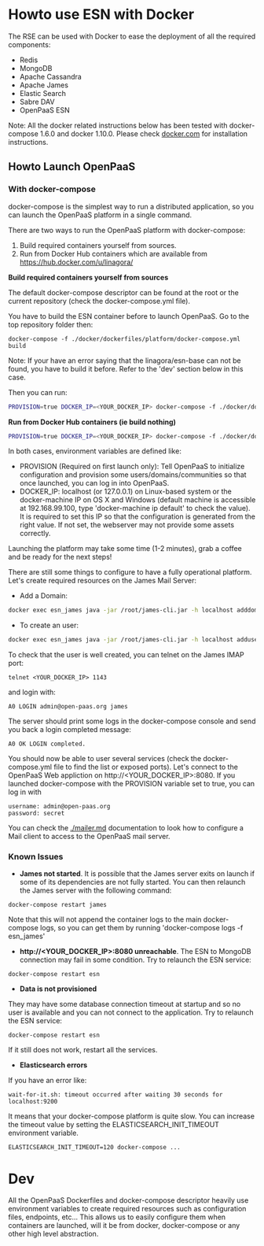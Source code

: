 # Howto use ESN with Docker

The RSE can be used with Docker to ease the deployment of all the required components:

- Redis
- MongoDB
- Apache Cassandra
- Apache James
- Elastic Search
- Sabre DAV
- OpenPaaS ESN

Note: All the docker related instructions below has been tested with docker-compose 1.6.0 and docker 1.10.0.
Please check [docker.com](http://docker.com) for installation instructions.

## Howto Launch OpenPaaS

### With docker-compose

docker-compose is the simplest way to run a distributed application, so you can launch the OpenPaaS platform in a single command.

There are two ways to run the OpenPaaS platform with docker-compose:

1. Build required containers yourself from sources.
2. Run from Docker Hub containers which are available from https://hub.docker.com/u/linagora/

**Build required containers yourself from sources**

The default docker-compose descriptor can be found at the root or the current repository (check the docker-compose.yml file).

You have to build the ESN container before to launch OpenPaaS. Go to the top repository folder then:

```
docker-compose -f ./docker/dockerfiles/platform/docker-compose.yml build
```

Note: If your have an error saying that the linagora/esn-base can not be found, you have to build it before. Refer to the 'dev' section below in this case.

Then you can run:

``` sh
PROVISION=true DOCKER_IP=<YOUR_DOCKER_IP> docker-compose -f ./docker/dockerfiles/platform/docker-compose.yml up
```

**Run from Docker Hub containers (ie build nothing)**

```bash
PROVISION=true DOCKER_IP=<YOUR_DOCKER_IP> docker-compose -f ./docker/dockerfiles/platform/docker-compose-images.yml up
```

In both cases, environment variables are defined like:

- PROVISION (Required on first launch only): Tell OpenPaaS to initialize configuration and provision some users/domains/communities so that once launched, you can log in into OpenPaaS.
- DOCKER_IP: localhost (or 127.0.0.1) on Linux-based system or the docker-machine IP on OS X and Windows (default machine is accessible at 192.168.99.100, type 'docker-machine ip default' to check the value). It is required to set this IP so that the configuration is generated from the right value. If not set, the webserver may not provide some assets correctly.

Launching the platform may take some time (1-2 minutes), grab a coffee and be ready for the next steps!

There are still some things to configure to have a fully operational platform. Let's create required resources on the James Mail Server:

- Add a Domain:

```bash
docker exec esn_james java -jar /root/james-cli.jar -h localhost adddomain open-paas.org
```

- To create an user:

```bash
docker exec esn_james java -jar /root/james-cli.jar -h localhost adduser admin@open-paas.org james
```

To check that the user is well created, you can telnet on the James IMAP port:

```
telnet <YOUR_DOCKER_IP> 1143
```

and login with:

```
A0 LOGIN admin@open-paas.org james
```

The server should print some logs in the docker-compose console and send you back a login completed message:

```
A0 OK LOGIN completed.
```

You should now be able to user several services (check the docker-compose.yml file to find the list or exposed ports).
Let's connect to the OpenPaaS Web appliction on http://<YOUR_DOCKER_IP>:8080. If you launched docker-compose with the PROVISION variable set to true, you can log in with

```
username: admin@open-paas.org
password: secret
```

You can check the [./mailer.md](./mailer.md) documentation to look how to configure a Mail client to access to the OpenPaaS mail server.

### Known Issues

- **James not started**. It is possible that the James server exits on launch if some of its dependencies are not fully started. You can then relaunch the James server with the following command:

```
docker-compose restart james
```

Note that this will not append the container logs to the main docker-compose logs, so you can get them by running 'docker-compose logs -f esn_james'

- **http://<YOUR_DOCKER_IP>:8080 unreachable**. The ESN to MongoDB connection may fail in some condition. Try to relaunch the ESN service:

```
docker-compose restart esn
```

- **Data is not provisioned**

They may have some database connection timeout at startup and so no user is available and you can not connect to the application.
Try to relaunch the ESN service:
 
```
docker-compose restart esn
```
 
If it still does not work, restart all the services.

- **Elasticsearch errors**
 
If you have an error like:

```
wait-for-it.sh: timeout occurred after waiting 30 seconds for localhost:9200
```

It means that your docker-compose platform is quite slow. You can increase the timeout value by setting the ELASTICSEARCH_INIT_TIMEOUT environment variable.

```
ELASTICSEARCH_INIT_TIMEOUT=120 docker-compose ...
```
 
# Dev

All the OpenPaaS Dockerfiles and docker-compose descriptor heavily use environment variables to create required resources such as configuration files, endpoints, etc...
This allows us to easily configure them when containers are launched, will it be from docker, docker-compose or any other high level abstraction.
